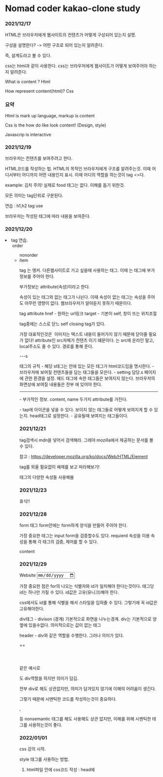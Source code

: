# Nomad coder kakao-clone study

### 2021/12/17

HTML은 브라우저에게 웹사이트의 컨텐츠가 어떻게 구성되어 있는지 설명.

구성을 설명한다? -> 어떤 구조로 되어 있는지 알려준다.

즉, 설계도라고 볼 수 있다.

css는 html과 같이 사용한다. css는 브라우저에게 웹사이트가 어떻게 보여주어야 하는지 알려준다.

What is content ? Html

How represent content(html)? Css

### 요약

Html is mark up language, markup is content

Css is the how do like look content! (Design, style)

Javascrip is interactive

### 2021/12/19

브라우저는 컨텐츠를 보여주려고 한다.

HTML코드를 작성하는 법. HTML의 목적인 브라우저에게 구조를 알려주는것. 이때 어디서부터 어디까지 어떤 내용인지 표시. 이때 어디의 역할을 하는것이 tag <>다.

example: <food>김치</food> 주의! 실제로 food 태그는 없다. 이해를 돕기 위한것.

모든 의미는 tag단위로 구분된다.

연습 : h1,h2 tag use

브라우저는 작성된 태그에 따라 내용을 보여준다.

### 2021/12/20

<li> tag 연습.

<ol> order <ul> nonorder <li> item

<a> tag 는 앵커. 다른웹사이트로 가고 싶을때 사용하는 태그. 이때 <a>는 태그에 부가정보를 주어야 한다.

부가정보는 attribute(속성)이라고 한다.

속성이 있는 태그와 없는 태그가 나뉜다. 이때 속성이 없는 태그는 속성을 주어도 아무런 영향이 없다. 웹브라우저가 알아듣지 못하기 때문이다.

<a> tag attribute
href - 원하는 url링크
target - 기본이 self, 창이 뜨는 위치조절

tag중에는 스스로 닫느 self closing tag가 있다.

가장 대표적인것은 <img> 이미지는 택스트 내용이 들어가지 않기 때문에 닫아줄 필요가 없다!
attribute인 src자체가 컨텐츠 이기 떄문이다.
<img>는 src에 온라인 말고, local주소도 줄 수 있다. 경로를 통해 준다.

---s

<html>태그의 규칙 - 해당 s태그는 안에 있는 모든 태그가 html코드임을 명시한다.
<body> - 브라우저에 보여질 컨텐츠들을 담는 태그들을 모은다.
<head> - setting 담당.s 페이지에 관한 환경을 설정. 헤드 태그에 속한 태그들은 보여지지 않는다. 브라우저의 화면상에 보여질 내용들은 전부 <body>에 있어야 한다.

---

<meta> - 부가적인 정보. content, name 두가지 attribute를 가진다.
<link> - tap에 아이콘을 넣을 수 있다.
보이지 않는 태그들로 어떻게 보여지게 할 수 있는지. head태그로 설정한다.
<meta property og:image, og:title ,, 등등> - 공유될때 보여지는 태그들이다.

### 2021/12/21

tag검색시 mdn을 넣어서 검색해라. 그래야 mozilla에서 제공하는 문서를 볼 수 있다.

참고 : https://developer.mozilla.org/ko/docs/Web/HTML/Element

tag를 외울 필요없이 예제를 보고 따라해보기!

<p>태그의 다양한 속성들 사용해봄
<audio>사용해보기.

### 2021/12/23

휴식!!

### 2021/12/28

form 태그 form안에는 form하게 양식을 만들어 주어야 한다.

가장 중요한 태그는 input
form을 검증할수도 있다. requierd 속성을 이용
속성을 통해 각 태그의 검증, 제어를 할 수 있다.

<tagname attributename="value">content</tagname>

### 2021/12/29

<label for="website">Website</label>
<input id="website" required placeholder="Name" type="date"/>

가장 중요한 점은 for의 나오는 식별자와 id가 일치해야 한다는것이다. 태그당 id는 하나만 가질 수 있다. id값은 고유(유니크)해야 한다.

css에서도 id를 통해 식별을 해서 스타일을 입혀줄 수 있다. 그렇기에 꼭 id값은 고유해야한다.

div태그 - divison (경계) 기본적으로 화면을 나누는경계. div는 기본적으로 양옆에 있을수없다. 의미적으로는 값이 없는 태그

header - div와 같은 역할을 수행한다. 그러나 의미가 있다.

<div id ="header"></div> == <header></header>

같은 예시로 <main>도 div역할을 하지만 의미가 담김.

전부 div로 해도 상관없지만, 의미가 담겨있지 않기에 이해의 어려움이 생긴다.

그렇기 때문에 시멘틱한 코드를 작성하는것이 중요하다.

<span> , <div> 등 nonsemantic 태그를 해도 사용해도 상관 없지만, 이해를 위해 시멘틱한 태그를 사용하는것이 좋다.

### 2022/01/01

css 강의 시작.

style 태그를 사용하는 방법.

1. html파일 안에 css코드 작성 : head에 <style>태그를 추가해서 css 코드를 추가 할 수 있다.
2. css파일을 독립적으로 만들기. : css파일을 만들고 link로 연결한다.

css file작성법

html 태그를 point 가르킨다. 이를 selector라고 한다. 이후 속성들을 지정해준다.

사용법 :

selector <- 가르키는 대상 {
속성: 값;
속성: 값;
속성: 값;
}

즉 html의 어떤 태그를 가르키고 원하는 스타일을 속성으로 지정한다.

브라우저는 css를 cascading으로 읽는다. 즉 위에서 아래로 흐름대로 읽는다.
이 개념이 중요한 이유는 태그를 동시에 가르켰을때, 마지막에 가르킨 css코드가 작동한다.

<div>와 같은 박스는 옆에 아무것도 오지 않는다. 즉 옆에 다른 요소가 없다. 이를 블럭이라 한다.

반대로 옆에 다른 요소가 올 수 있다는 것은 inline이라고 한다. ex) span

inline - 요소들간에 같은 선상에 위치가 가능하다.
block - 한개의 요소 옆에 다른 요소가 위치하는것이 불가능

inline to block or block to inline이 가능하다

display속성을 이용한다.

어떤 요소가 inline이면 그 요소는 크기값을 가질수 없다. (높이, 너비)

block의 특징

1. margin - box의 경계 밖에 있는 공간.
   값을 2개만 줄수도 있다. 값 두개의 의미는 상하 좌우. 1개만 줄경우에는 4방향
   collapsing margin - body안에 div의 위 아래 마진이 body의 마진과 만나면 둘 중 큰 값의 마진으로 body에 적용된다.
2. padding -
3. border
